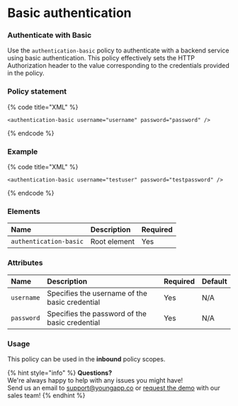 # Basic authentication

### Authenticate with Basic

Use the `authentication-basic` policy to authenticate with a backend service using basic authentication. This policy effectively sets the HTTP Authorization header to the value corresponding to the credentials provided in the policy.

### Policy statement

{% code title="XML" %}
```markup
<authentication-basic username="username" password="password" />
```
{% endcode %}

### Example

{% code title="XML" %}
```markup
<authentication-basic username="testuser" password="testpassword" />
```
{% endcode %}

### Elements

| Name | Description | Required |
| :--- | :--- | :--- |
| `authentication-basic` | Root element | Yes |

### Attributes

| Name | Description | Required | Default |
| :--- | :--- | :--- | :--- |
| `username` | Specifies the username of the basic credential | Yes | N/A |
| `password` | Specifies the password of the basic credential | Yes | N/A |

### Usage

This policy can be used in the **inbound** policy scopes.

{% hint style="info" %}
**Questions?**   
We're always happy to help with any issues you might have!   
Send us an email to support@youngapp.co or [request the demo](https://youngapp.co/request-demo/) with our sales team!
{% endhint %}

